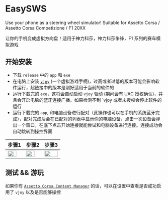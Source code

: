 # EasySWS

Use your phone as a steering wheel simulator! Suitable for Assetto Corsa / Assetto Corsa Competizione / F1 20XX

让你的手机变成虚拟方向盘！适用于神力科莎，神力科莎争锋，F1 系列的赛车模拟游戏

## 开始安装

* 下载 `release` 中的 `app` 和 `exe` 
* 在电脑上安装 [`vjoy`](https://github.com/jshafer817/vJoy) (一个虚拟游戏手柄)，过高或者过低的版本可能会影响软件运行，超链接中的版本是刚好适用于当前的软件的
* 运行下载完的 `exe`，这将会自动启动 `vjoy` 驱动 (期间会有 UAC 授权确认)，并且会开启电脑的蓝牙连接广播。如果检测不到 `vjoy 或者未授权会停止软件的运行
* 运行下载完的 `app`, 和电脑设备进行配对（此操作也可以在手机的系统蓝牙完成），配对完成后会在已配对的列表中显示你的电脑设备，点击一次设备会弹出一个窗口，在底下点击开始连接就能尝试和电脑设备进行连接。连接成功会自动跳转到操控界面

|步骤1|步骤2|步骤3|
|------|-----|-------|
|<img src="https://user-images.githubusercontent.com/31311826/138748056-659b0b1c-9c33-47fe-99fe-8b26e3b1ae24.jpg" height = 80% width = 80%>|<img src="https://user-images.githubusercontent.com/31311826/138748076-047cb8ca-378a-4b4e-9f7b-e7faff45c3c7.jpg" height = 80% width = 80%>|<img src="https://user-images.githubusercontent.com/31311826/138748081-fa850e89-767e-4f75-878a-4f64993f04e1.jpg" height = 100% width = 100%>|


## 测试 && 游玩

如果你有 [`Assetto Corsa Content Manager`](https://acstuff.ru/app/) 的话，可以在设置中查看是否成功启用了 `vjoy` 以及是否能够操控
